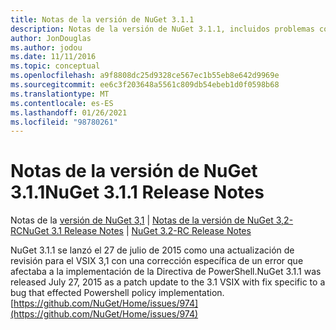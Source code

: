 ```yaml
---
title: Notas de la versión de NuGet 3.1.1
description: Notas de la versión de NuGet 3.1.1, incluidos problemas conocidos, correcciones de errores, características agregadas y DCR.
author: JonDouglas
ms.author: jodou
ms.date: 11/11/2016
ms.topic: conceptual
ms.openlocfilehash: a9f8808dc25d9328ce567ec1b55eb8e642d9969e
ms.sourcegitcommit: ee6c3f203648a5561c809db54ebeb1d0f0598b68
ms.translationtype: MT
ms.contentlocale: es-ES
ms.lasthandoff: 01/26/2021
ms.locfileid: "98780261"
---
```

# <a name="nuget-311-release-notes"></a><span data-ttu-id="1a99b-103">Notas de la versión de NuGet 3.1.1</span><span class="sxs-lookup"><span data-stu-id="1a99b-103">NuGet 3.1.1 Release Notes</span></span>

<span data-ttu-id="1a99b-104">Notas de la [versión de NuGet 3,1](../release-notes/nuget-3.1.md)  |  [Notas de la versión de NuGet 3,2-RC](../release-notes/nuget-3.2-RC.md)</span><span class="sxs-lookup"><span data-stu-id="1a99b-104">[NuGet 3.1 Release Notes](../release-notes/nuget-3.1.md) | [NuGet 3.2-RC Release Notes](../release-notes/nuget-3.2-RC.md)</span></span>

<span data-ttu-id="1a99b-105">NuGet 3.1.1 se lanzó el 27 de julio de 2015 como una actualización de revisión para el VSIX 3,1 con una corrección específica de un error que afectaba a la implementación de la Directiva de PowerShell.</span><span class="sxs-lookup"><span data-stu-id="1a99b-105">NuGet 3.1.1 was released July 27, 2015 as a patch update to the 3.1 VSIX with fix specific to a bug that effected Powershell policy implementation.</span></span>
[https://github.com/NuGet/Home/issues/974](https://github.com/NuGet/Home/issues/974)